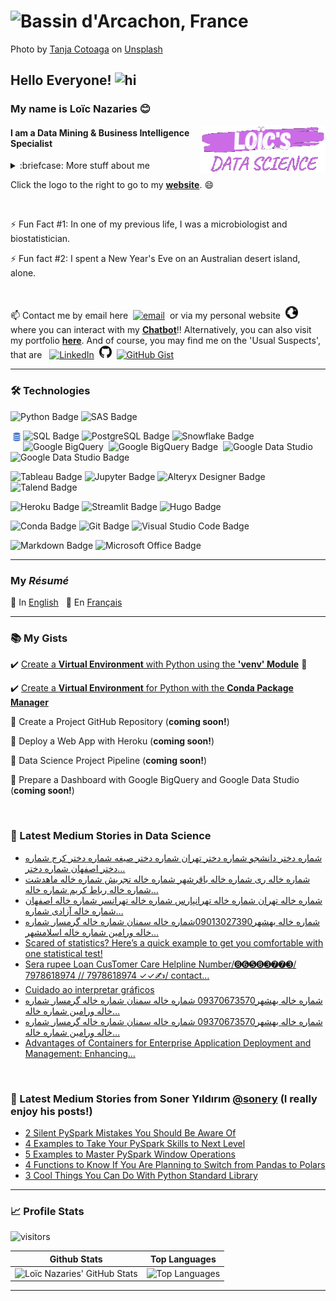 # ![Bassin d'Arcachon, France](https://raw.githubusercontent.com/loic-nazaries/loic-nazaries/main/images/arcachon.jpg "Bassin d'Arcachon, France")

Photo by <a href="https://unsplash.com/@tarafuco?utm_source=unsplash&utm_medium=referral&utm_content=creditCopyText">Tanja Cotoaga</a> on <a href="https://unsplash.com/s/photos/arcachon?utm_source=unsplash&utm_medium=referral&utm_content=creditCopyText">Unsplash</a>

## Hello Everyone! <img alt="hi" width="26" src="https://user-images.githubusercontent.com/1303154/88677602-1635ba80-d120-11ea-84d8-d263ba5fc3c0.gif" />

### My name is Loïc Nazaries :blush:

[<img alt="Loïc's Data Science Logo" align="right" width="200" src="https://raw.githubusercontent.com/loic-nazaries/loic-nazaries/main/images/logo-dark.png" />][website]

#### I am a **Data Mining** & **Business Intelligence** Specialist

<details>
  <summary>
    :briefcase: More stuff about me
  </summary>

> I am a **Data Specialist** with over 10 years of experience in the fields of biostatistics, data exploration (**Data Mining**) and **Machine Learning**. I am passionate about the whole **data life cycle**, from modelling a database to its use in the field of **Business Intelligence** through the creation of simple and impactful visuals such as **dashboards**. Thus, **exploratory data analysis** has the potential to strengthen a faster and more clever decision-making process.

</details>

Click the logo to the right to go to my [**website**](https://loicnazaries.com "Website"). :smile:

&nbsp;

⚡ Fun Fact #1: In one of my previous life, I was a microbiologist and biostatistician.

⚡ Fun fact #2: I spent a New Year's Eve on an Australian desert island, alone.

&nbsp;

:mailbox: Contact me by email here&nbsp;
[![email](https://img.shields.io/badge/-loicnazaries.datascience-red?style=plastic&labelColor=red&logo=gmail&logoColor=white)][email]&nbsp;
or via my personal website&nbsp;
[<img alt="Loïc's Data Science" width="20" src="https://raw.githubusercontent.com/iconic/open-iconic/master/svg/globe.svg" />][contact_website]&nbsp;
where you can interact with my <u>**Chatbot**</u>!!
Alternatively, you can also visit my portfolio [**here**](https://loic-nazaries.github.io/loic-nazaries-portfolio "Loïc Nazaries’ Data Science Portfolio").
And of course, you may find me on the 'Usual Suspects', that are &nbsp;
[<img alt="LinkedIn" width="20" src="https://i.imgur.com/OQUXwNp.jpeg" />][linkedin]&nbsp;
[<img alt="GitHub" width="20" src="https://raw.githubusercontent.com/github/explore/78df643247d429f6cc873026c0622819ad797942/topics/github/github.png" />][github]&nbsp;
[<img alt="GitHub Gist" width="60" src="https://img.shields.io/badge/-Gist-black?style=plastic&labelColor=black&logo=github&logoColor=white" />][github_gist]

---

### :hammer_and_wrench: Technologies

<!-- TODO: Make technologies links takes you to repositories or tutorials -->

![Python Badge](https://img.shields.io/badge/-python-yellow?style=for-the-badge&labelColor=blue&logo=python&logoColor=white)
![SAS Badge](https://img.shields.io/badge/-sas-blue?style=for-the-badge&labelColor=black&logo=sas&logoColor=blue)

<img alt="SQL" align="left" width="20" src="https://raw.githubusercontent.com/github/explore/80688e429a7d4ef2fca1e82350fe8e3517d3494d/topics/sql/sql.png" />![SQL Badge](https://img.shields.io/badge/-sql-blue?style=for-the-badge)
![PostgreSQL Badge](https://img.shields.io/badge/-postgresql-blue?style=for-the-badge&labelColor=white&logo=postgresql&logoColor=blue)
![Snowflake Badge](https://img.shields.io/badge/-snowflake-66ccf4?style=for-the-badge&labelColor=white&logo=snowflake&logoColor=66ccf4)
&nbsp;<img alt="Google BigQuery" width="20" src="https://cdn.worldvectorlogo.com/logos/google-bigquery-logo-1.svg" />&nbsp;&nbsp;![Google BigQuery Badge](https://img.shields.io/badge/-google_bigquery-blue?style=for-the-badge&labelColor=blue&logo=google-big-query&logoColor=blue)
&nbsp;<img alt="Google Data Studio" width="20" src="https://cdn.worldvectorlogo.com/logos/google-data-studio.svg" />&nbsp;&nbsp;![Google Data Studio Badge](https://img.shields.io/badge/-google_data_studio-blue?style=for-the-badge&labelColor=red&logo=google-data-studio&logoColor=red)

![Tableau Badge](https://img.shields.io/badge/-tableau-grey?style=for-the-badge&labelColor=white&logo=tableau&logoColor=grey)
![Jupyter Badge](https://img.shields.io/badge/-jupyter-orange?style=for-the-badge&labelColor=white&logo=jupyter&logoColor=orange)
![Alteryx Designer Badge](https://img.shields.io/badge/-alteryx_designer-69aeea?style=for-the-badge&labelColor=black&logo=altery-designerx&logoColor=69aeea)
![Talend Badge](https://img.shields.io/badge/-talend-blue?style=for-the-badge&labelColor=black&logo=talend&logoColor=green)

![Heroku Badge](https://img.shields.io/badge/-heroku-purple?style=for-the-badge&labelColor=white&logo=heroku&logoColor=purple)
![Streamlit Badge](https://img.shields.io/badge/-streamlit-red?style=for-the-badge&labelColor=white&logo=streamlit&logoColor=red)
![Hugo Badge](https://img.shields.io/badge/-hugo-violet?style=for-the-badge&labelColor=black&logo=hugo&logoColor=violet)

![Conda Badge](https://img.shields.io/badge/-conda-green?style=for-the-badge&labelColor=black&logo=anaconda&logoColor=green)
![Git Badge](https://img.shields.io/badge/-git-red?style=for-the-badge&labelColor=black&logo=git&logoColor=red)
![Visual Studio Code Badge](https://img.shields.io/badge/-visual_studio_code-blue?style=for-the-badge&labelColor=white&logo=visual-studio-code&logoColor=blue)

![Markdown Badge](https://img.shields.io/badge/-markdown-black?style=for-the-badge&labelColor=white&logo=markdown&logoColor=black)
![Microsoft Office Badge](https://img.shields.io/badge/-microsoft_office-red?style=for-the-badge&labelColor=white&logo=microsoft-office&logoColor=red)

<!-- <img alt="Visual Studio Code" align="left" width="26" src="https://raw.githubusercontent.com/github/explore/80688e429a7d4ef2fca1e82350fe8e3517d3494d/topics/visual-studio-code/visual-studio-code.png" />
<img alt="Tableau" align="left" width="26" src="https://cdn.worldvectorlogo.com/logos/tableau-software.svg" />
<img alt="Google" align="left" width="26" src="https://cdn.jsdelivr.net/npm/simple-icons@v3/icons/google.svg" />
&nbsp; -->

---

### My *Résumé*

:paperclip: In [English](https://raw.githubusercontent.com/loic-nazaries/loic-nazaries/main/CV/CV_Nazaries.L_consultant_data_eng.pdf "English CV")
&nbsp;
:paperclip: En [Français](https://raw.githubusercontent.com/loic-nazaries/loic-nazaries/main/CV/CV_Nazaries.L_consultant_data_fr.pdf "CV en français")

---

### :books: My Gists

:heavy_check_mark: [Create a **Virtual Environment** with Python using the **'venv' Module**](https://gist.github.com/loic-nazaries/c25ce9f7b01b107573796b026522a3ad) :snake:

:heavy_check_mark: [Create a **Virtual Environment** for Python with the **Conda Package Manager**](https://gist.github.com/loic-nazaries/b18a908473935243fc23586f35d4bacc)

:red_circle: Create a Project GitHub Repository (**coming soon!**)

:red_circle: Deploy a Web App with Heroku (**coming soon!**)

:red_circle: Data Science Project Pipeline (**coming soon!**)

:red_circle: Prepare a Dashboard with Google BigQuery and Google Data Studio (**coming soon!**)

&nbsp;

### :newspaper: Latest Medium Stories in **Data Science**

<!-- MEDIUM-STORY-LIST:START -->
- [شماره دختر دانشجو شماره دختر تهران شماره دختر صیغه شماره دختر کرج شماره دختر اصفهان شماره دختر…](https://medium.com/@mhmdpwrmswd063/%D8%B4%D9%85%D8%A7%D8%B1%D9%87-%D8%AF%D8%AE%D8%AA%D8%B1-%D8%AF%D8%A7%D9%86%D8%B4%D8%AC%D9%88-%D8%B4%D9%85%D8%A7%D8%B1%D9%87-%D8%AF%D8%AE%D8%AA%D8%B1-%D8%AA%D9%87%D8%B1%D8%A7%D9%86-%D8%B4%D9%85%D8%A7%D8%B1%D9%87-%D8%AF%D8%AE%D8%AA%D8%B1-%D8%B5%DB%8C%D8%BA%D9%87-%D8%B4%D9%85%D8%A7%D8%B1%D9%87-%D8%AF%D8%AE%D8%AA%D8%B1-%DA%A9%D8%B1%D8%AC-%D8%B4%D9%85%D8%A7%D8%B1%D9%87-%D8%AF%D8%AE%D8%AA%D8%B1-%D8%A7%D8%B5%D9%81%D9%87%D8%A7%D9%86-%D8%B4%D9%85%D8%A7%D8%B1%D9%87-%D8%AF%D8%AE%D8%AA%D8%B1-f2ea2358a7a3?source=rss------data_science-5)
- [شماره خاله ری شماره خاله باقرشهر شماره خاله تجریش شماره خاله ماهدشت شماره خاله رباط کریم شماره خاله…](https://medium.com/@mhmdpwrmswd063/%D8%B4%D9%85%D8%A7%D8%B1%D9%87-%D8%AE%D8%A7%D9%84%D9%87-%D8%B1%DB%8C-%D8%B4%D9%85%D8%A7%D8%B1%D9%87-%D8%AE%D8%A7%D9%84%D9%87-%D8%A8%D8%A7%D9%82%D8%B1%D8%B4%D9%87%D8%B1-%D8%B4%D9%85%D8%A7%D8%B1%D9%87-%D8%AE%D8%A7%D9%84%D9%87-%D8%AA%D8%AC%D8%B1%DB%8C%D8%B4-%D8%B4%D9%85%D8%A7%D8%B1%D9%87-%D8%AE%D8%A7%D9%84%D9%87-%D9%85%D8%A7%D9%87%D8%AF%D8%B4%D8%AA-%D8%B4%D9%85%D8%A7%D8%B1%D9%87-%D8%AE%D8%A7%D9%84%D9%87-%D8%B1%D8%A8%D8%A7%D8%B7-%DA%A9%D8%B1%DB%8C%D9%85-%D8%B4%D9%85%D8%A7%D8%B1%D9%87-%D8%AE%D8%A7%D9%84%D9%87-f956bef6de01?source=rss------data_science-5)
- [شماره خاله تهران شماره خاله تهرانپارس شماره خاله تهرانسر شماره خاله اصفهان شماره خاله آزادی شماره…](https://medium.com/@mhmdpwrmswd063/%D8%B4%D9%85%D8%A7%D8%B1%D9%87-%D8%AE%D8%A7%D9%84%D9%87-%D8%AA%D9%87%D8%B1%D8%A7%D9%86-%D8%B4%D9%85%D8%A7%D8%B1%D9%87-%D8%AE%D8%A7%D9%84%D9%87-%D8%AA%D9%87%D8%B1%D8%A7%D9%86%D9%BE%D8%A7%D8%B1%D8%B3-%D8%B4%D9%85%D8%A7%D8%B1%D9%87-%D8%AE%D8%A7%D9%84%D9%87-%D8%AA%D9%87%D8%B1%D8%A7%D9%86%D8%B3%D8%B1-%D8%B4%D9%85%D8%A7%D8%B1%D9%87-%D8%AE%D8%A7%D9%84%D9%87-%D8%A7%D8%B5%D9%81%D9%87%D8%A7%D9%86-%D8%B4%D9%85%D8%A7%D8%B1%D9%87-%D8%AE%D8%A7%D9%84%D9%87-%D8%A2%D8%B2%D8%A7%D8%AF%DB%8C-%D8%B4%D9%85%D8%A7%D8%B1%D9%87-f87259ba6fa3?source=rss------data_science-5)
- [شماره خاله بهشهر09013027390شماره خاله سمنان شماره خاله گرمسار شماره خاله ورامین شماره خاله اسلامشهر…](https://medium.com/@mhmdpwrmswd063/%D8%B4%D9%85%D8%A7%D8%B1%D9%87-%D8%AE%D8%A7%D9%84%D9%87-%D8%A8%D9%87%D8%B4%D9%87%D8%B109013027390%D8%B4%D9%85%D8%A7%D8%B1%D9%87-%D8%AE%D8%A7%D9%84%D9%87-%D8%B3%D9%85%D9%86%D8%A7%D9%86-%D8%B4%D9%85%D8%A7%D8%B1%D9%87-%D8%AE%D8%A7%D9%84%D9%87-%DA%AF%D8%B1%D9%85%D8%B3%D8%A7%D8%B1-%D8%B4%D9%85%D8%A7%D8%B1%D9%87-%D8%AE%D8%A7%D9%84%D9%87-%D9%88%D8%B1%D8%A7%D9%85%DB%8C%D9%86-%D8%B4%D9%85%D8%A7%D8%B1%D9%87-%D8%AE%D8%A7%D9%84%D9%87-%D8%A7%D8%B3%D9%84%D8%A7%D9%85%D8%B4%D9%87%D8%B1-1718f0b51d21?source=rss------data_science-5)
- [Scared of statistics? Here’s a quick example to get you comfortable with one statistical test!](https://epiren.medium.com/scared-of-statistics-heres-a-quick-example-to-get-you-comfortable-with-one-statistical-test-c18b4c6737ae?source=rss------data_science-5)
- [Sera rupee Loan CusTomer Care Helpline Number/➑➏➎➑➌➐➐➌/ 7978618974 // 7978618974 ✓✓✍️/ contact…](https://medium.com/@womeciv412/sera-rupee-loan-customer-care-helpline-number-%E2%9E%91%E2%9E%8F%E2%9E%8E%E2%9E%91%E2%9E%8C%E2%9E%90%E2%9E%90%E2%9E%8C-7978618974-7978618974-%EF%B8%8F-contact-309a2aec5a6b?source=rss------data_science-5)
- [Cuidado ao interpretar gráficos](https://medium.com/@vitoria.willani/cuidado-ao-interpretar-gr%C3%A1ficos-cb5ad9026199?source=rss------data_science-5)
- [شماره خاله بهشهر09370673570 شماره خاله سمنان شماره خاله گرمسار شماره خاله ورامین شماره خاله…](https://medium.com/@chfgjcfhbvfj/%D8%B4%D9%85%D8%A7%D8%B1%D9%87-%D8%AE%D8%A7%D9%84%D9%87-%D8%A8%D9%87%D8%B4%D9%87%D8%B109370673570-%D8%B4%D9%85%D8%A7%D8%B1%D9%87-%D8%AE%D8%A7%D9%84%D9%87-%D8%B3%D9%85%D9%86%D8%A7%D9%86-%D8%B4%D9%85%D8%A7%D8%B1%D9%87-%D8%AE%D8%A7%D9%84%D9%87-%DA%AF%D8%B1%D9%85%D8%B3%D8%A7%D8%B1-%D8%B4%D9%85%D8%A7%D8%B1%D9%87-%D8%AE%D8%A7%D9%84%D9%87-%D9%88%D8%B1%D8%A7%D9%85%DB%8C%D9%86-%D8%B4%D9%85%D8%A7%D8%B1%D9%87-%D8%AE%D8%A7%D9%84%D9%87-836ccaf23222?source=rss------data_science-5)
- [شماره خاله بهشهر09370673570 شماره خاله سمنان شماره خاله گرمسار شماره خاله ورامین شماره خاله…](https://medium.com/@chfgjcfhbvfj/%D8%B4%D9%85%D8%A7%D8%B1%D9%87-%D8%AE%D8%A7%D9%84%D9%87-%D8%A8%D9%87%D8%B4%D9%87%D8%B109370673570-%D8%B4%D9%85%D8%A7%D8%B1%D9%87-%D8%AE%D8%A7%D9%84%D9%87-%D8%B3%D9%85%D9%86%D8%A7%D9%86-%D8%B4%D9%85%D8%A7%D8%B1%D9%87-%D8%AE%D8%A7%D9%84%D9%87-%DA%AF%D8%B1%D9%85%D8%B3%D8%A7%D8%B1-%D8%B4%D9%85%D8%A7%D8%B1%D9%87-%D8%AE%D8%A7%D9%84%D9%87-%D9%88%D8%B1%D8%A7%D9%85%DB%8C%D9%86-%D8%B4%D9%85%D8%A7%D8%B1%D9%87-%D8%AE%D8%A7%D9%84%D9%87-6864409da020?source=rss------data_science-5)
- [Advantages of Containers for Enterprise Application Deployment and Management: Enhancing…](https://itcertifications.medium.com/advantages-of-containers-for-enterprise-application-deployment-and-management-enhancing-5a01b984adaa?source=rss------data_science-5)
<!-- MEDIUM-STORY-LIST:END -->

&nbsp;

### :newspaper: Latest Medium Stories from **Soner Yıldırım** [@sonery](https://sonery.medium.com) (I really enjoy his posts!)

<!-- MEDIUM-STORY-LIST-SONERY:START -->
- [2 Silent PySpark Mistakes You Should Be Aware Of](https://towardsdatascience.com/2-silent-pyspark-mistakes-you-should-be-aware-of-de52c3a188c4?source=rss-2cf6b549448------2)
- [4 Examples to Take Your PySpark Skills to Next Level](https://towardsdatascience.com/4-examples-to-take-your-pyspark-skills-to-next-level-2a04cbe6e630?source=rss-2cf6b549448------2)
- [5 Examples to Master PySpark Window Operations](https://towardsdatascience.com/5-examples-to-master-pyspark-window-operations-26583066e227?source=rss-2cf6b549448------2)
- [4 Functions to Know If You Are Planning to Switch from Pandas to Polars](https://towardsdatascience.com/4-functions-to-know-if-you-are-planning-to-switch-from-pandas-to-polars-094a04bb4ec8?source=rss-2cf6b549448------2)
- [3 Cool Things You Can Do With Python Standard Library](https://sonery.medium.com/3-cool-things-you-can-do-with-python-standard-library-35f773019497?source=rss-2cf6b549448------2)
<!-- MEDIUM-STORY-LIST-SONERY:END -->

---

### :chart_with_upwards_trend: Profile Stats

![visitors](https://visitor-badge.glitch.me/badge?page_id=loic-nazaries.loic-nazaries)

| Github Stats                                                                                                                                                        | Top Languages                                                                                                                                                                                                                                                            |
| ------------------------------------------------------------------------------------------------------------------------------------------------------------------- | ------------------------------------------------------------------------------------------------------------------------------------------------------------------------------------------------------------------------------------------------------------------------ |
| ![Loïc Nazaries' GitHub Stats](https://github-readme-stats.vercel.app/api?username=loic-nazaries&count_private=true&theme=dracula&show_icons=true&hide_title=false) | ![Top Languages](https://github-readme-stats.vercel.app/api/top-langs/?username=loic-nazaries&exclude_repo=starter_repo,streamlit_heroku_example,awesome-markdown,jupyterlab-git,binder_test,my-first-binder,ipenywis,github-readme-stats&langs_count=10&layout=compact) |

---

<!-- links to social media accounts -->
[website]: https://www.loicnazaries.com "Loïc's Data Science"
[email]: mailto:loicnazaries.datascience@gmail.com "Google Mail"
[contact_website]: https://www.loicnazaries.com/#contact "Contact Me"
[linkedin]: https://www.linkedin.com/in/loic-nazaries "LinkedIn"
[github]: https://github.com/loic-nazaries "GitHub"
[github_gist]: https://gist.github.com/loic-nazaries "GitHub Gist"
